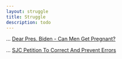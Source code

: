 ```yaml
---
layout: struggle
title: Struggle
description: todo
---
```


... [Dear Pres. Biden - Can Men Get Pregnant?](https://femfas.net/pleading/)

... [SJC Petition To Correct And Prevent Errors](https://femfas.net/routine/d22_10_18/)

